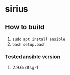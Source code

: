 # sirius
## How to build
1. ``` sudo apt install ansible ``` <br>
1. ``` bash setup.bash ``` <br>

### Tested ansible version
1. 2.9.6+dfsg-1
